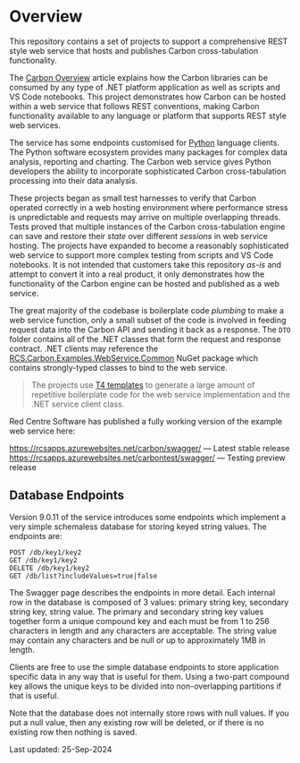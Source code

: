 ﻿# Overview

This repository contains a set of projects to support a comprehensive REST style web service that hosts and publishes Carbon cross-tabulation functionality.

The [Carbon Overview][carbover] article explains how the Carbon libraries can be consumed by any type of .NET platform application as well as scripts and VS Code notebooks. This project demonstrates how Carbon can be hosted within a web service that follows REST conventions, making Carbon functionality available to any language or platform that supports REST style web services.

The service has some endpoints customised for [Python][pyorg] language clients. The Python software ecosystem provides many packages for complex data analysis, reporting and charting. The Carbon web service gives Python developers the ability to incorporate sophisticated Carbon cross-tabulation processing into their data analysis.

These projects began as small test harnesses to verify that Carbon operated correctly in a web hosting environment where performance stress is unpredictable and requests may arrive on multiple overlapping threads. Tests proved that multiple instances of the Carbon cross-tabulation engine can save and restore their *state* over different *sessions* in web service hosting. The projects have expanded to become a reasonably sophisticated web service to support more complex testing from scripts and VS Code notebooks. It is not intended that customers take this repository *as-is* and attempt to convert it into a real product, it only demonstrates how the functionality of the Carbon engine can be hosted and published as a web service.

The great majority of the codebase is boilerplate code *plumbing* to make a web service function, only a small subset of the code is involved in feeding request data into the Carbon API and sending it back as a response. The `DTO` folder contains all of the .NET classes that form the request and response contract. .NET clients may reference the [RCS.Carbon.Examples.WebService.Common][excommon] NuGet package which contains strongly-typed classes to bind to the web service.

> The projects use [T4 templates][t4] to generate a large amount of repetitive boilerplate code for the web service implementation and the .NET service client class.

Red Centre Software has published a fully working version of the example web service here:

<https://rcsapps.azurewebsites.net/carbon/swagger/> &mdash; Latest stable release  
<https://rcsapps.azurewebsites.net/carbontest/swagger/> &mdash; Testing preview release

## Database Endpoints

Version 9.0.11 of the service introduces some endpoints which implement a very simple schemaless database for storing keyed string values. The endpoints are:

```
POST /db/key1/key2 
GET /db/key1/key2  
DELETE /db/key1/key2  
GET /db/list?includeValues=true|false
```

The Swagger page describes the endpoints in more detail. Each internal row in the database is composed of 3 values: primary string key, secondary string key, string value. The primary and secondary string key values together form a unique compound key and each must be from 1 to 256 characters in length and any characters are acceptable. The string value may contain any characters and be null or up to approximately 1MB in length.

Clients are free to use the simple database endpoints to store application specific data in any way that is useful for them. Using a two-part compound key allows the unique keys to be divided into non-overlapping partitions if that is useful.

Note that the database does not internally store rows with null values. If you put a null value, then any existing row will be deleted, or if there is no existing row then nothing is saved.

Last updated: 25-Sep-2024

[carbover]: https://rcsapps.azurewebsites.net/doc/carbon/articles/overview.htm
[pyorg]: https://www.python.org/
[excommon]: https://www.nuget.org/packages/RCS.Carbon.Examples.WebService.Common
[t4]: https://learn.microsoft.com/en-us/visualstudio/modeling/code-generation-and-t4-text-templates?view=vs-2022
